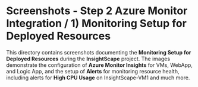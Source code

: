 # Screenshots - Step 2 Azure Monitor Integration / 1) Monitoring Setup for Deployed Resources

This directory contains screenshots documenting the **Monitoring Setup for Deployed Resources** during the **InsightScape** project. The images demonstrate the configuration of **Azure Monitor Insights** for VMs, WebApp, and Logic App, and the setup of **Alerts** for monitoring resource health, including alerts for **High CPU Usage** on InsightScape-VM1 and much more.

